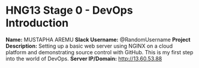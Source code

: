# HNG13 Stage 0 - DevOps Introduction

**Name:** MUSTAPHA AREMU
**Slack Username:** @RandomUsername
**Project Description:** Setting up a basic web server using NGINX on a cloud platform and demonstrating source control with GitHub. This is my first step into the world of DevOps.
**Server IP/Domain:** http://13.60.53.88
